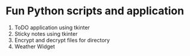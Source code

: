 # Fun Python scripts and application 

1. ToDO application using tkinter
2. Sticky notes using tkinter
3. Encrypt and decrypt files for directory
4. Weather Widget

 
